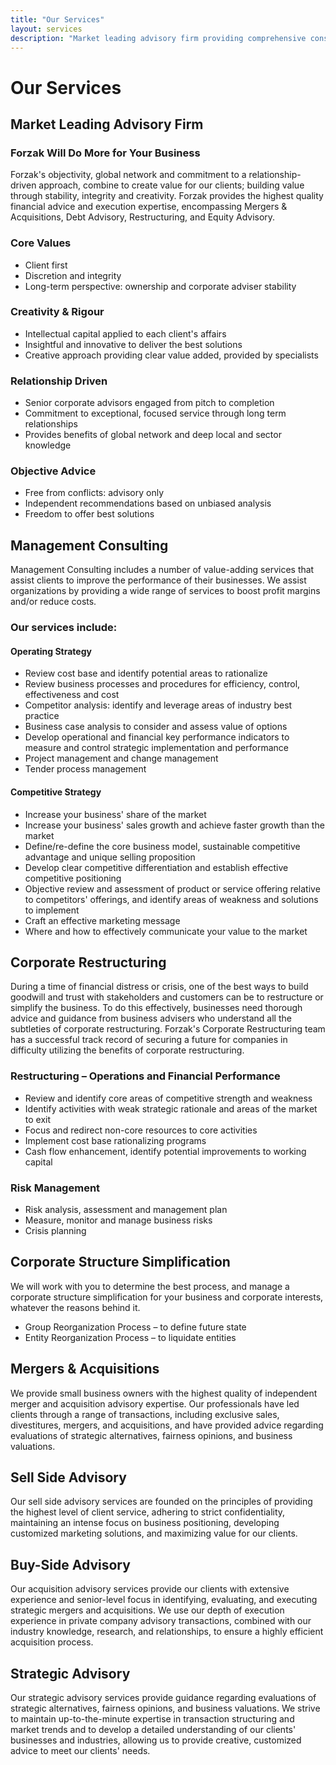 ```yaml
---
title: "Our Services"
layout: services
description: "Market leading advisory firm providing comprehensive consulting and financial services."
---
```


# Our Services

## Market Leading Advisory Firm

### Forzak Will Do More for Your Business

Forzak's objectivity, global network and commitment to a relationship-driven approach, combine to create value for our clients; building value through stability, integrity and creativity. Forzak provides the highest quality financial advice and execution expertise, encompassing Mergers & Acquisitions, Debt Advisory, Restructuring, and Equity Advisory.

### Core Values

- Client first
- Discretion and integrity
- Long-term perspective: ownership and corporate adviser stability

### Creativity & Rigour

- Intellectual capital applied to each client's affairs
- Insightful and innovative to deliver the best solutions
- Creative approach providing clear value added, provided by specialists

### Relationship Driven

- Senior corporate advisors engaged from pitch to completion
- Commitment to exceptional, focused service through long term relationships
- Provides benefits of global network and deep local and sector knowledge

### Objective Advice

- Free from conflicts: advisory only
- Independent recommendations based on unbiased analysis
- Freedom to offer best solutions

## Management Consulting

Management Consulting includes a number of value-adding services that assist clients to improve the performance of their businesses. We assist organizations by providing a wide range of services to boost profit margins and/or reduce costs.

### Our services include:

#### Operating Strategy

- Review cost base and identify potential areas to rationalize
- Review business processes and procedures for efficiency, control, effectiveness and cost
- Competitor analysis: identify and leverage areas of industry best practice
- Business case analysis to consider and assess value of options
- Develop operational and financial key performance indicators to measure and control strategic implementation and performance
- Project management and change management
- Tender process management

#### Competitive Strategy

- Increase your business' share of the market
- Increase your business' sales growth and achieve faster growth than the market
- Define/re-define the core business model, sustainable competitive advantage and unique selling proposition
- Develop clear competitive differentiation and establish effective competitive positioning
- Objective review and assessment of product or service offering relative to competitors' offerings, and identify areas of weakness and solutions to implement
- Craft an effective marketing message
- Where and how to effectively communicate your value to the market

## Corporate Restructuring

During a time of financial distress or crisis, one of the best ways to build goodwill and trust with stakeholders and customers can be to restructure or simplify the business. To do this effectively, businesses need thorough advice and guidance from business advisers who understand all the subtleties of corporate restructuring. Forzak's Corporate Restructuring team has a successful track record of securing a future for companies in difficulty utilizing the benefits of corporate restructuring.

### Restructuring – Operations and Financial Performance

- Review and identify core areas of competitive strength and weakness
- Identify activities with weak strategic rationale and areas of the market to exit
- Focus and redirect non-core resources to core activities
- Implement cost base rationalizing programs
- Cash flow enhancement, identify potential improvements to working capital

### Risk Management

- Risk analysis, assessment and management plan
- Measure, monitor and manage business risks
- Crisis planning

## Corporate Structure Simplification

We will work with you to determine the best process, and manage a corporate structure simplification for your business and corporate interests, whatever the reasons behind it.

- Group Reorganization Process – to define future state
- Entity Reorganization Process – to liquidate entities

## Mergers & Acquisitions

We provide small business owners with the highest quality of independent merger and acquisition advisory expertise. Our professionals have led clients through a range of transactions, including exclusive sales, divestitures, mergers, and acquisitions, and have provided advice regarding evaluations of strategic alternatives, fairness opinions, and business valuations.

## Sell Side Advisory

Our sell side advisory services are founded on the principles of providing the highest level of client service, adhering to strict confidentiality, maintaining an intense focus on business positioning, developing customized marketing solutions, and maximizing value for our clients.

## Buy-Side Advisory

Our acquisition advisory services provide our clients with extensive experience and senior-level focus in identifying, evaluating, and executing strategic mergers and acquisitions. We use our depth of execution experience in private company advisory transactions, combined with our industry knowledge, research, and relationships, to ensure a highly efficient acquisition process.

## Strategic Advisory

Our strategic advisory services provide guidance regarding evaluations of strategic alternatives, fairness opinions, and business valuations. We strive to maintain up-to-the-minute expertise in transaction structuring and market trends and to develop a detailed understanding of our clients' businesses and industries, allowing us to provide creative, customized advice to meet our clients' needs.

